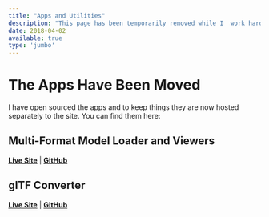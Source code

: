 ```yaml
---
title: "Apps and Utilities"
description: "This page has been temporarily removed while I  work hard on updates. Please check back soon! Lots of goodies are planned :D"
date: 2018-04-02
available: true
type: 'jumbo'
---
```


# The Apps Have Been Moved

I have open sourced the apps and to keep things they are now hosted separately to the site. You can find them here:

## Multi-Format Model Loader and Viewers

[**Live Site**](https://loader.lewy.blue/) | [**GitHub**](https://github.com/looeee/multiformat-model-viewer)

## glTF Converter

[**Live Site**](https://gltf-converter.lewy.blue/) | [**GitHub**](https://github.com/looeee/gltf-converter)